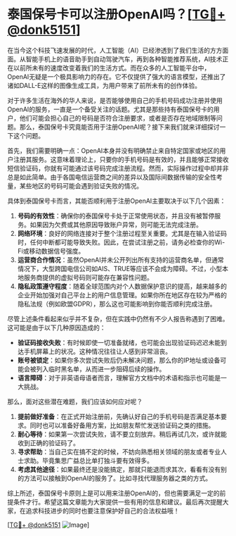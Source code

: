 # 泰国保号卡可以注册OpenAI吗？[[TG💪+ @donk5151](https://t.me/s/donk511)]

在当今这个科技飞速发展的时代，人工智能（AI）已经渗透到了我们生活的方方面面。从智能手机上的语音助手到自动驾驶汽车，再到各种智能推荐系统，AI技术正在以前所未有的速度改变着我们的生活方式。而在众多的人工智能平台中，OpenAI无疑是一个极具影响力的存在。它不仅提供了强大的语言模型，还推出了诸如DALL-E这样的图像生成工具，为用户带来了前所未有的创作体验。

对于许多生活在海外的华人来说，是否能够使用自己的手机号码成功注册并使用OpenAI的服务，一直是一个备受关注的话题。尤其是那些持有泰国保号卡的用户，他们可能会担心自己的号码是否符合注册要求，或者是否存在地域限制等问题。那么，泰国保号卡究竟能否用于注册OpenAI呢？接下来我们就来详细探讨一下这个问题。

首先，我们需要明确一点：OpenAI本身并没有明确禁止来自特定国家或地区的用户注册其服务。这意味着理论上，只要你的手机号码是有效的，并且能够正常接收短信验证码，你就有可能通过该号码完成注册流程。然而，实际操作过程中却并非总是如此简单。由于各国电信运营商之间的差异以及国际间数据传输的安全性考量，某些地区的号码可能会遇到验证失败的情况。

具体到泰国保号卡而言，其能否顺利用于注册OpenAI主要取决于以下几个因素：

1. **号码的有效性**：确保你的泰国保号卡处于正常使用状态，并且没有被暂停服务。如果因为欠费或其他原因导致账户异常，则可能无法完成注册。
2. **网络环境**：良好的网络连接对于整个注册过程至关重要。尤其是在输入验证码时，任何中断都可能导致失败。因此，在尝试注册之前，请务必检查你的Wi-Fi或移动数据信号强度。
3. **运营商合作情况**：虽然OpenAI并未公开列出所有支持的运营商名单，但通常情况下，大型跨国电信公司如AIS、TRUE等应该不会成为障碍。不过，小型本地服务商提供的虚拟号码则可能存在兼容性问题。
4. **隐私政策遵守程度**：随着全球范围内对个人数据保护意识的提高，越来越多的企业开始加强对自己平台上的用户信息管理。如果你所在地区存在较为严格的隐私法规（例如欧盟GDPR），那么这也可能影响到你能否顺利完成注册。

尽管上述条件看起来似乎并不复杂，但在实践中仍然有不少人报告称遇到了困难。这可能是由于以下几种原因造成的：

- **验证码接收失败**：有时候即使一切准备就绪，也可能会出现验证码迟迟未能到达手机屏幕上的状况。这种情况往往让人感到非常沮丧。
- **账号被锁定**：如果你多次尝试失败后仍未解决问题，那么你的IP地址或设备可能会被列入临时黑名单，从而进一步阻碍后续的操作。
- **语言障碍**：对于非英语母语者而言，理解官方文档中的术语和指示也可能是一大挑战。

那么，面对这些潜在难题，我们应该如何应对呢？

1. **提前做好准备**：在正式开始注册前，先确认好自己的手机号码是否满足基本要求。同时也可以准备好备用方案，比如朋友帮忙发送验证码之类的措施。
2. **耐心等待**：如果第一次尝试失败，请不要立刻放弃。稍后再试几次，或许就能收到正确的验证码了。
3. **寻求帮助**：当自己实在搞不定的时候，不妨向熟悉相关领域的朋友或者专业人士求助。毕竟集思广益总比单打独斗要有效得多。
4. **考虑其他途径**：如果最终还是没能搞定，那就只能退而求其次，看看有没有别的方法可以接触到OpenAI的服务了。比如寻找代理服务器之类的方式。

综上所述，泰国保号卡原则上是可以用来注册OpenAI的，但也需要满足一定的前提条件才行。希望这篇文章能为大家提供一些有用的信息和建议。最后再次提醒大家，在追求科技进步的同时也要注意保护好自己的合法权益哦！

[[TG💪+ @donk5151](https://t.me/s/donk5151) ![Image](https://i.postimg.cc/rwNCRYN7/Snipaste-2025-04-30-17-27-05.png)]